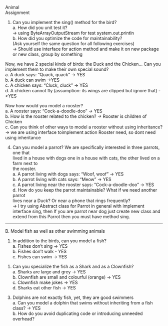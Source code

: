 <p class="has-line-data" data-line-start="0" data-line-end="2">Animal<br>
Assignment</p>
<ol>
<li class="has-line-data" data-line-start="2" data-line-end="9">Can you implement the sing() method for the bird?<br>
a. How did you unit test it?<br>
-&gt; using ByteArrayOutputStream for test system.out.println<br>
b. How did you optimize the code for maintainability?<br>
(Ask yourself the same question for all following exercises)<br>
-&gt; Should use interface for action method and make it on new package or new class, group by something</li>
</ol>
<p class="has-line-data" data-line-start="9" data-line-end="14">Now, we have 2 special kinds of birds: the Duck and the Chicken… Can you implement them to make their own special sound?<br>
a. A duck says: “Quack, quack” -&gt; YES<br>
b. A duck can swim -&gt;YES<br>
c. A chicken says: “Cluck, cluck” -&gt; YES<br>
d. A chicken cannot fly (assumption: its wings are clipped but ignore that) -&gt;YES</p>
<p class="has-line-data" data-line-start="15" data-line-end="19">Now how would you model a rooster?<br>
a. A rooster says: “Cock-a-doodle-doo” -&gt; YES<br>
b. How is the rooster related to the chicken? -&gt; Rooster is children of Chicken<br>
c. Can you think of other ways to model a rooster without using inheritance? -&gt; we are using interface toimplement action Rooster need, so dont need using inheritance</p>
<ol start="4">
<li class="has-line-data" data-line-start="20" data-line-end="29">Can you model a parrot? We are specifically interested in three parrots, one that<br>
lived in a house with dogs one in a house with cats, the other lived on a farm next to<br>
the rooster.<br>
a. A parrot living with dogs says: “Woof, woof” -&gt; YES<br>
b. A parrot living with cats says: “Meow” -&gt; YES<br>
c. A parrot living near the rooster says: “Cock-a-doodle-doo” -&gt; YES<br>
d. How do you keep the parrot maintainable? What if we need another parrot<br>
lives near a Duck? Or near a phone that rings frequently?<br>
-&gt; I try using Abstract class for Parrot in general with implement interface sing, then If you are parrot near dog just create new class and extend from this Parrot then you must have method sing.</li>
</ol>
<hr>
<p class="has-line-data" data-line-start="2" data-line-end="3">B. Model fish as well as other swimming animals</p>
<ol>
<li class="has-line-data" data-line-start="3" data-line-end="7">In addition to the birds, can you model a fish?<br>
a. Fishes don’t sing -&gt; YES<br>
b. Fishes don’t walk - YES<br>
c. Fishes can swim -&gt; YES</li>
</ol>

<ol>
<li class="has-line-data" data-line-start="8" data-line-end="13">
<p class="has-line-data" data-line-start="8" data-line-end="13">Can you specialize the fish as a Shark and as a Clownfish?<br>
a. Sharks are large and grey -&gt; YES<br>
b. Clownfish are small and colourful (orange) -&gt; YES<br>
c. Clownfish make jokes -&gt; YES<br>
d. Sharks eat other fish -&gt; YES</p>
</li>
</ol>
<ol start="3"> 
<li class="has-line-data" data-line-start="0" data-line-end="3">Dolphins are not exactly fish, yet, they are good swimmers<br> a. Can you model a dolphin that swims without inheriting from a fish class? -&gt; YES<br> b. How do you avoid duplicating code or introducing unneeded overhead?</li> </ol>